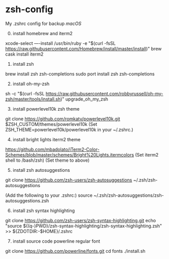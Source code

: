 # zsh-config
My .zshrc config for backup *macOS*

0. install homebrew and iterm2

xcode-select —-install
/usr/bin/ruby -e "$(curl -fsSL https://raw.githubusercontent.com/Homebrew/install/master/install)"
brew cask install iterm2

1. install zsh

brew install zsh zsh-completions
sudo port install zsh zsh-completions

2. install oh-my-zsh

sh -c "$(curl -fsSL https://raw.githubusercontent.com/robbyrussell/oh-my-zsh/master/tools/install.sh)"
upgrade_oh_my_zsh

3. install powerlevel10k zsh theme

git clone https://github.com/romkatv/powerlevel10k.git $ZSH_CUSTOM/themes/powerlevel10k
(Set ZSH_THEME=powerlevel10k/powerlevel10k in your ~/.zshrc.)

4. install bright lights iterm2 theme

https://github.com/mbadolato/iTerm2-Color-Schemes/blob/master/schemes/Bright%20Lights.itermcolors
(Set iterm2 shell to /bash/zsh)
(Set theme to above)

5. install zsh autosuggestions

git clone https://github.com/zsh-users/zsh-autosuggestions ~/.zsh/zsh-autosuggestions

(Add the following to your .zshrc:)
source ~/.zsh/zsh-autosuggestions/zsh-autosuggestions.zsh

6. install zsh syntax highlighting

git clone https://github.com/zsh-users/zsh-syntax-highlighting.git
echo "source ${(q-)PWD}/zsh-syntax-highlighting/zsh-syntax-highlighting.zsh" >> ${ZDOTDIR:-$HOME}/.zshrc

7. install source code powerline regular font

git clone https://github.com/powerline/fonts.git
cd fonts
./install.sh

